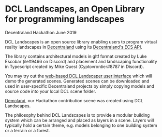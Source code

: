# DCL Landscapes, an Open Library for programming landscapes
Decentraland Hackathon June 2019

DCL Landscapes is an open source library enabling users to program virtual reality landscapes in <a href="http://www.decentraland.org">Decentraland</a> using its <a href="https://github.com/decentraland/ecs-reference">Decentraland's ECS API</a>. 

The library contains architectural models in gltf format created by Luke Escobar (ile#9466 on Discord) and placement and landscaping functionality in Typescript created by Mike Quest (Cyptovrontier#8787 in Discord).

You may try out the <a href="http://www.cryptoquest.io/dcl-landscapes/">web-based DCL Landscaper user interface</a> which will demo the generated scenes. Generated scenes can be downloaded and used in user-specific Decentraland projects by simply copying models and source code into your local DCL scene folder.

<a href="http://www.cryptoquest.io:8090">Demoland</a>, our Hackathon contribution scene was created using DCL Landscapes.

The philosophy behind  DCL Landscapes is to provide a modular building system which can be arranged and placed as layers in a scene. Layers will typically hold a certain theme, e.g. models belonging to one building system or a terrain or a forest.


